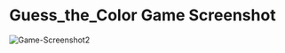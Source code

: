 # Guess_the_Color Game Screenshot
![Game-Screenshot2](https://user-images.githubusercontent.com/54941979/166269954-b29eb6a4-ccc5-409c-b4a0-fc839229474b.png)

